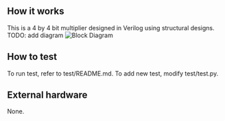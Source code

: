 <!---

This file is used to generate your project datasheet. Please fill in the information below and delete any unused
sections.

You can also include images in this folder and reference them in the markdown. Each image must be less than
512 kb in size, and the combined size of all images must be less than 1 MB.
-->

## How it works

This is a 4 by 4 bit multiplier designed in Verilog using structural designs. 
TODO: add diagram
![Block Diagram](4by4multplierDiagram.png) 

## How to test

To run test, refer to test/README.md. To add new test, modify test/test.py. 

## External hardware

None. 
